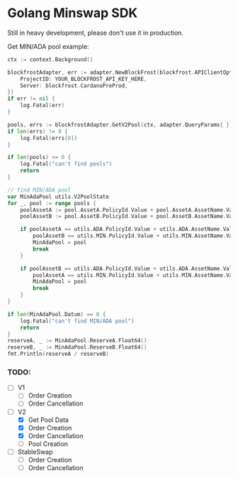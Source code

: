 # Golang Minswap SDK

Still in heavy development, please don't use it in production.

Get MIN/ADA pool example:
```go
ctx := context.Background()

blockfrostAdapter, err := adapter.NewBlockFrost(blockfrost.APIClientOptions{
	ProjectID: YOUR_BLOCKFROST_API_KEY_HERE,
	Server: blockfrost.CardanoPreProd,
})
if err != nil {
	log.Fatal(err)
}

pools, errs := blockfrostAdapter.GetV2Pool(ctx, adapter.QueryParams{ })
if len(errs) != 0 {
	log.Fatal(errs[0])
}

if len(pools) <= 0 {
	log.Fatal("can't find pools")
	return
}

// find MIN/ADA pool
var MinAdaPool utils.V2PoolState
for _, pool := range pools {
	poolAssetA := pool.AssetA.PolicyId.Value + pool.AssetA.AssetName.Value
	poolAssetB := pool.AssetB.PolicyId.Value + pool.AssetB.AssetName.Value

	if poolAssetA == utils.ADA.PolicyId.Value + utils.ADA.AssetName.Value &&
		poolAssetB == utils.MIN.PolicyId.Value + utils.MIN.AssetName.Value {
		MinAdaPool = pool
		break
	}

	if poolAssetB == utils.ADA.PolicyId.Value + utils.ADA.AssetName.Value &&
		poolAssetA == utils.MIN.PolicyId.Value + utils.MIN.AssetName.Value {
		MinAdaPool = pool
		break
	}
}

if len(MinAdaPool.Datum) == 0 {
	log.Fatal("can't find MIN/ADA pool")
	return
}
reserveA, _ := MinAdaPool.ReserveA.Float64()
reserveB, _ := MinAdaPool.ReserveB.Float64()
fmt.Println(reserveA / reserveB)
```


### TODO:
- [ ] V1
	- [ ] Order Creation
	- [ ] Order Cancellation
- [ ] V2
	- [x] Get Pool Data
	- [X] Order Creation
	- [X] Order Cancellation
	- [ ] Pool Creation
- [ ] StableSwap
	- [ ] Order Creation
	- [ ] Order Cancellation
